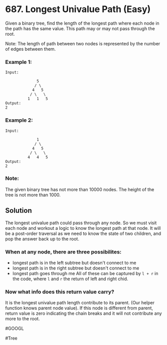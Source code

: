 # 687. Longest Univalue Path (Easy)

Given a binary tree, find the length of the longest path where each node in the path has the same value. This path may or may not pass through the root.

Note: The length of path between two nodes is represented by the number of edges between them.

### Example 1:
```
Input:

              5
             / \
            4   5
           / \   \
          1   1   5
Output:
2
```
### Example 2:
```
Input:

              1
             / \
            4   5
           / \   \
          4   4   5
Output:
2
```
### Note:
The given binary tree has not more than 10000 nodes. The height of the tree is not more than 1000.

## Solution
The longest univalue path could pass through any node. So we must visit each node and workout a logic to know the longest path at that node. It will be a post-order traversal as we need to know the state of two children, and pop the answer back up to the root.

### When at any node, there are three possibilites:
- longest path is in the left subtree but doesn't connect to me
- longest path is in the right subtree but doesn't connect to me
- longest path goes through me
All of these can be captured by `l + r` in the code, where `l` and `r` the return of left and right chid.

### Now what info does this return value carry?
It is the longest univalue path length contribute to its parent. (Our helper function knows parent node value). If this node is different from parent, return value is zero indicating the chain breaks and it will not contribute any more to the root.

#GOOGL

#Tree